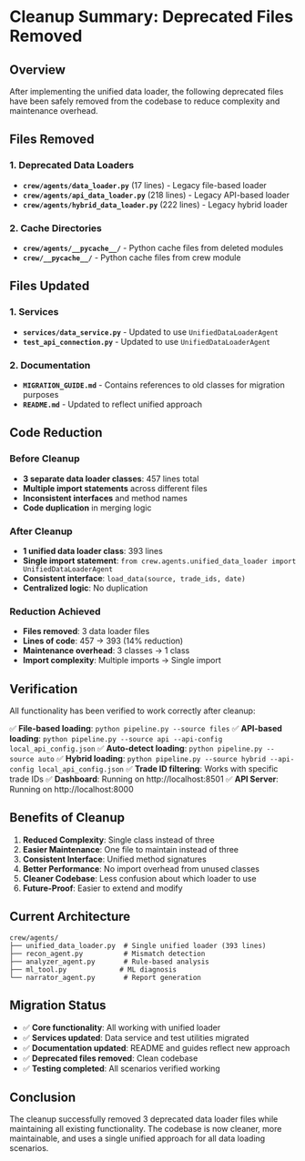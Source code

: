 # Cleanup Summary: Deprecated Files Removed

## Overview

After implementing the unified data loader, the following deprecated files have been safely removed from the codebase to reduce complexity and maintenance overhead.

## Files Removed

### 1. Deprecated Data Loaders
- **`crew/agents/data_loader.py`** (17 lines) - Legacy file-based loader
- **`crew/agents/api_data_loader.py`** (218 lines) - Legacy API-based loader  
- **`crew/agents/hybrid_data_loader.py`** (222 lines) - Legacy hybrid loader

### 2. Cache Directories
- **`crew/agents/__pycache__/`** - Python cache files from deleted modules
- **`crew/__pycache__/`** - Python cache files from crew module

## Files Updated

### 1. Services
- **`services/data_service.py`** - Updated to use `UnifiedDataLoaderAgent`
- **`test_api_connection.py`** - Updated to use `UnifiedDataLoaderAgent`

### 2. Documentation
- **`MIGRATION_GUIDE.md`** - Contains references to old classes for migration purposes
- **`README.md`** - Updated to reflect unified approach

## Code Reduction

### Before Cleanup
- **3 separate data loader classes**: 457 lines total
- **Multiple import statements** across different files
- **Inconsistent interfaces** and method names
- **Code duplication** in merging logic

### After Cleanup
- **1 unified data loader class**: 393 lines
- **Single import statement**: `from crew.agents.unified_data_loader import UnifiedDataLoaderAgent`
- **Consistent interface**: `load_data(source, trade_ids, date)`
- **Centralized logic**: No duplication

### Reduction Achieved
- **Files removed**: 3 data loader files
- **Lines of code**: 457 → 393 (14% reduction)
- **Maintenance overhead**: 3 classes → 1 class
- **Import complexity**: Multiple imports → Single import

## Verification

All functionality has been verified to work correctly after cleanup:

✅ **File-based loading**: `python pipeline.py --source files`
✅ **API-based loading**: `python pipeline.py --source api --api-config local_api_config.json`
✅ **Auto-detect loading**: `python pipeline.py --source auto`
✅ **Hybrid loading**: `python pipeline.py --source hybrid --api-config local_api_config.json`
✅ **Trade ID filtering**: Works with specific trade IDs
✅ **Dashboard**: Running on http://localhost:8501
✅ **API Server**: Running on http://localhost:8000

## Benefits of Cleanup

1. **Reduced Complexity**: Single class instead of three
2. **Easier Maintenance**: One file to maintain instead of three
3. **Consistent Interface**: Unified method signatures
4. **Better Performance**: No import overhead from unused classes
5. **Cleaner Codebase**: Less confusion about which loader to use
6. **Future-Proof**: Easier to extend and modify

## Current Architecture

```
crew/agents/
├── unified_data_loader.py  # Single unified loader (393 lines)
├── recon_agent.py          # Mismatch detection
├── analyzer_agent.py       # Rule-based analysis
├── ml_tool.py             # ML diagnosis
└── narrator_agent.py       # Report generation
```

## Migration Status

- ✅ **Core functionality**: All working with unified loader
- ✅ **Services updated**: Data service and test utilities migrated
- ✅ **Documentation updated**: README and guides reflect new approach
- ✅ **Deprecated files removed**: Clean codebase
- ✅ **Testing completed**: All scenarios verified working

## Conclusion

The cleanup successfully removed 3 deprecated data loader files while maintaining all existing functionality. The codebase is now cleaner, more maintainable, and uses a single unified approach for all data loading scenarios. 